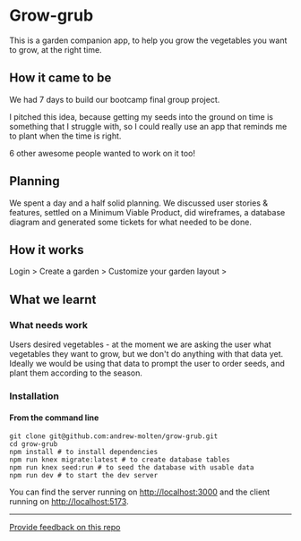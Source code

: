 # Grow-grub

This is a garden companion app, to help you grow the vegetables you want to grow, at the right time.

## How it came to be

We had 7 days to build our bootcamp final group project.

I pitched this idea, because getting my seeds into the ground on time is something that I struggle with, so I could really use an app that reminds me to plant when the time is right.

6 other awesome people wanted to work on it too!

## Planning

We spent a day and a half solid planning. We discussed user stories & features, settled on a Minimum Viable Product, did wireframes, a database diagram and generated some tickets for what needed to be done.

## How it works

Login > Create a garden > Customize your garden layout > 


## What we learnt


### What needs work

Users desired vegetables - at the moment we are asking the user what vegetables they want to grow, but we don't do anything with that data yet. Ideally we would be using that data to prompt the user to order seeds, and plant them according to the season.






### Installation


#### **From the command line**

```
git clone git@github.com:andrew-molten/grow-grub.git
cd grow-grub
npm install # to install dependencies
npm run knex migrate:latest # to create database tables
npm run knex seed:run # to seed the database with usable data
npm run dev # to start the dev server
```

You can find the server running on [http://localhost:3000](http://localhost:3000) and the client running on [http://localhost:5173](http://localhost:5173).

---
[Provide feedback on this repo](https://docs.google.com/forms/d/e/1FAIpQLSfw4FGdWkLwMLlUaNQ8FtP2CTJdGDUv6Xoxrh19zIrJSkvT4Q/viewform?usp=pp_url&entry.1958421517=boilerplate-fullstack)
